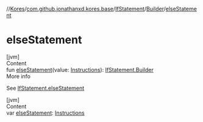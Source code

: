 //[Kores](../../../index.md)/[com.github.jonathanxd.kores.base](../../index.md)/[IfStatement](../index.md)/[Builder](index.md)/[elseStatement](else-statement.md)



# elseStatement  
[jvm]  
Content  
fun [elseStatement](else-statement.md)(value: [Instructions](../../../com.github.jonathanxd.kores/-instructions/index.md)): [IfStatement.Builder](index.md)  
More info  


See [IfStatement.elseStatement](../else-statement.md)

  


[jvm]  
Content  
var [elseStatement](else-statement.md): [Instructions](../../../com.github.jonathanxd.kores/-instructions/index.md)  



